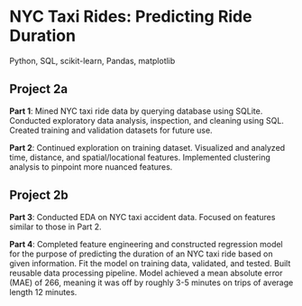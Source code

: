 # NYC Taxi Rides: Predicting Ride Duration
Python, SQL, scikit-learn, Pandas, matplotlib

## Project 2a

**Part 1**: Mined NYC taxi ride data by querying database using SQLite. Conducted exploratory data analysis, inspection, and cleaning using SQL. Created training and validation datasets for future use.

**Part 2**: Continued exploration on training dataset. Visualized and analyzed time, distance, and spatial/locational features. Implemented clustering analysis to pinpoint more nuanced features.

## Project 2b

**Part 3**: Conducted EDA on NYC taxi accident data. Focused on features similar to those in Part 2.

**Part 4**: Completed feature engineering and constructed regression model for the purpose of predicting the duration of an NYC taxi ride based on given information. Fit the model on training data, validated, and tested. Built reusable data processing pipeline. Model achieved a mean absolute error (MAE) of 266, meaning it was off by roughly 3-5 minutes on trips of average length 12 minutes.
